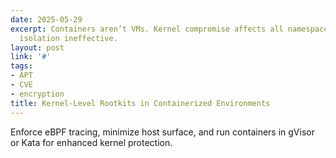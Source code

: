 ```yaml
---
date: 2025-05-29
excerpt: Containers aren’t VMs. Kernel compromise affects all namespaces, making traditional
  isolation ineffective.
layout: post
link: '#'
tags:
- APT
- CVE
- encryption
title: Kernel-Level Rootkits in Containerized Environments
---
```

Enforce eBPF tracing, minimize host surface, and run containers in gVisor or Kata for enhanced kernel protection.
